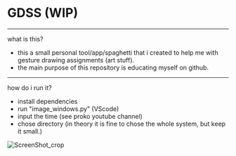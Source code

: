 # GDSS (WIP)
__________________________________________________________________________
what is this?

- this a small personal tool/app/spaghetti that i created to help me with gesture drawing assignments (art stuff).
- the main purpose of this repository is educating myself on github.
__________________________________________________________________________
how do i run it?

- install dependencies
- run "image_windows.py" (VScode)
- input the time (see proko youtube channel)
- chose directory (in theory it is fine to chose the whole system, but keep it small.)
 
 

![ScreenShot_crop](https://user-images.githubusercontent.com/107326433/175978572-b7060af5-287d-4458-b80a-8acb7c59a2eb.jpg)

